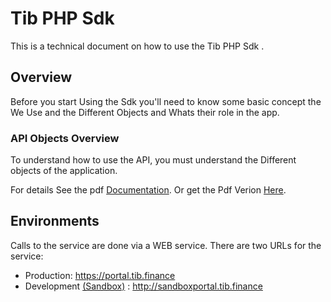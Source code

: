 
# Tib PHP Sdk 

This is a technical document  on how to use the Tib PHP Sdk .

## Overview 
Before you start Using the Sdk you'll need to know some basic concept the We Use and the Different Objects and Whats their role in the app.

### API Objects Overview

To understand how to use the API, you must understand the Different objects of the application. 

For details See the pdf [Documentation](https://tibfinance.github.io/). Or get the Pdf Verion [Here](https://github.com/TibFinance/TibPhpSdk/blob/main/Documentation/Tib%20Api%20Documentation.pdf).

## Environments

Calls to the service are done via a WEB service. There are two URLs for the service:
* Production: https://portal.tib.finance    
* Development [(Sandbox)](./Documentation/Sandbox.md) : http://sandboxportal.tib.finance
